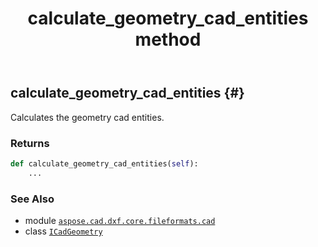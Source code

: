 ﻿---
title: calculate_geometry_cad_entities method
second_title: Aspose.CAD for Python via .NET API References
description: 
type: docs
weight: 20
url: /aspose.cad.dxf.core.fileformats.cad/icadgeometry/calculate_geometry_cad_entities/
is_root: false
---

## calculate_geometry_cad_entities {#}

Calculates the geometry cad entities.


### Returns 





```python
def calculate_geometry_cad_entities(self):
    ...
```





### See Also
* module [`aspose.cad.dxf.core.fileformats.cad`](../../)
* class [`ICadGeometry`](/cad/python-net/aspose.cad.dxf.core.fileformats.cad/icadgeometry)
